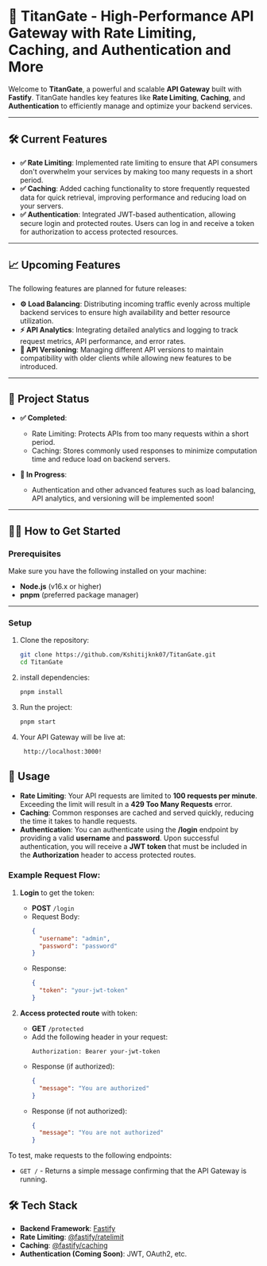 # 🚀 **TitanGate** - High-Performance API Gateway with Rate Limiting, Caching, and Authentication and More

Welcome to **TitanGate**, a powerful and scalable **API Gateway** built with **Fastify**. TitanGate handles key features like **Rate Limiting**, **Caching**, and **Authentication** to efficiently manage and optimize your backend services.

---

## 🛠 **Current Features**

- **✅ Rate Limiting**: Implemented rate limiting to ensure that API consumers don't overwhelm your services by making too many requests in a short period.
- **✅ Caching**: Added caching functionality to store frequently requested data for quick retrieval, improving performance and reducing load on your servers.
- **✅ Authentication**: Integrated JWT-based authentication, allowing secure login and protected routes. Users can log in and receive a token for authorization to access protected resources.

---

## 📈 **Upcoming Features**

The following features are planned for future releases:

- **⚙️ Load Balancing**: Distributing incoming traffic evenly across multiple backend services to ensure high availability and better resource utilization.
- **⚡ API Analytics**: Integrating detailed analytics and logging to track request metrics, API performance, and error rates.
- **🔄 API Versioning**: Managing different API versions to maintain compatibility with older clients while allowing new features to be introduced.

---

## 🏁 **Project Status**

- **✅ Completed**:
    - Rate Limiting: Protects APIs from too many requests within a short period.
    - Caching: Stores commonly used responses to minimize computation time and reduce load on backend servers.

- **🚧 In Progress**:
    - Authentication and other advanced features such as load balancing, API analytics, and versioning will be implemented soon!

---

## 🧑‍💻 **How to Get Started**

### Prerequisites

Make sure you have the following installed on your machine:

- **Node.js** (v16.x or higher)
- **pnpm** (preferred package manager)

---

### Setup

1. Clone the repository:

   ```bash
   git clone https://github.com/Kshitijknk07/TitanGate.git
   cd TitanGate
   ```
2. install dependencies:

   ```bash
   pnpm install
   ```
3. Run the project:

   ```bash
   pnpm start
   ```
4. Your API Gateway will be live at:
   
   ```bash
    http://localhost:3000!
   ```
   

## 📝 **Usage**

- **Rate Limiting**: Your API requests are limited to **100 requests per minute**. Exceeding the limit will result in a **429 Too Many Requests** error.
- **Caching**: Common responses are cached and served quickly, reducing the time it takes to handle requests.
- **Authentication**: You can authenticate using the **/login** endpoint by providing a valid **username** and **password**. Upon successful authentication, you will receive a **JWT token** that must be included in the **Authorization** header to access protected routes.

### Example Request Flow:
1. **Login** to get the token:
   - **POST** `/login`
   - Request Body:
     ```json
     {
       "username": "admin",
       "password": "password"
     }
     ```
   - Response:
     ```json
     {
       "token": "your-jwt-token"
     }
     ```

2. **Access protected route** with token:
   - **GET** `/protected`
   - Add the following header in your request:
     ```
     Authorization: Bearer your-jwt-token
     ```
   - Response (if authorized):
     ```json
     {
       "message": "You are authorized"
     }
     ```
   - Response (if not authorized):
     ```json
     {
       "message": "You are not authorized"
     }
     ```

To test, make requests to the following endpoints:

- `GET /` - Returns a simple message confirming that the API Gateway is running.



## 🛠 **Tech Stack**

- **Backend Framework**: [Fastify](https://www.fastify.io/)
- **Rate Limiting**: [@fastify/ratelimit](https://www.npmjs.com/package/@fastify/ratelimit)
- **Caching**: [@fastify/caching](https://www.npmjs.com/package/@fastify/caching)
- **Authentication (Coming Soon)**: JWT, OAuth2, etc.




